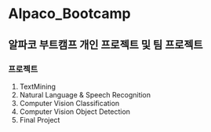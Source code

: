 # Alpaco_Bootcamp

## 알파코 부트캠프 개인 프로젝트 및 팀 프로젝트

### 프로젝트
1. TextMining
2. Natural Language & Speech Recognition
3. Computer Vision Classification
4. Computer Vision Object Detection
5. Final Project